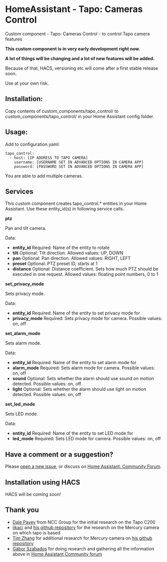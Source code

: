 # HomeAssistant - Tapo: Cameras Control

Custom component - Tapo: Cameras Control - to control Tapo camera features

**This custom component is in very early development right now.**

**A lot of things will be changing and a lot of new features will be added.**

Because of that, HACS, versioning etc will come after a first stable release soon.

Use at your own risk.

## Installation:

Copy contents of custom_components/tapo_control/ to custom_components/tapo_control/ in your Home Assistant config folder.

## Usage:

Add to configuration.yaml:

```
tapo_control:
  - host: [IP ADDRESS TO TAPO CAMERA]
    username: [USERNAME SET IN ADVANCED OPTIONS IN CAMERA APP]
    password: [PASSWORD SET IN ADVANCED OPTIONS IN CAMERA APP]
```

You are able to add multiple cameras.

## Services

This custom component creates tapo_control.* entities in your Home Assistant. Use these entity_id(s) in following service calls.

**ptz**

Pan and tilt camera.

Data:
- **entity_id** Required: Name of the entity to rotate
- **tilt** Optional: Tilt direction. Allowed values: UP, DOWN 
- **pan** Optional: Pan direction. Allowed values: RIGHT, LEFT
- **preset** Optional: PTZ preset ID, starts at 1
- **distance** Optional: Distance coefficient. Sets how much PTZ should be executed in one request. Allowed values: floating point numbers, 0 to 1 


**set_privacy_mode**

Sets privacy mode.

Data:
- **entity_id** Required: Name of the entity to set privacy mode for
- **privacy_mode** Required: Sets privacy mode for camera. Possible values: on, off

**set_alarm_mode**

Sets alarm mode.

Data:
- **entity_id** Required: Name of the entity to set alarm mode for
- **alarm_mode** Required: Sets alarm mode for camera. Possible values: on, off
- **sound** Optional: Sets whether the alarm should use sound on motion detected. Possible values: on, off
- **light** Optional: Sets whether the alarm should use light on motion detected. Possible values: on, off

**set_led_mode**

Sets LED mode.

Data:
- **entity_id** Required: Name of the entity to set LED mode for
- **led_mode** Required: Sets LED mode for camera. Possible values: on, off

## Have a comment or a suggestion?

Please [open a new issue](https://github.com/JurajNyiri/HomeAssistant-Tapo-Control/issues/new), or discuss on [Home Assistant: Community Forum](https://community.home-assistant.io/t/tapo-cameras-control/231795).

## Installation using HACS

HACS will be coming soon!

## Thank you

- [Dale Pavey](https://research.nccgroup.com/2020/07/31/lights-camera-hacked-an-insight-into-the-world-of-popular-ip-cameras/) from NCC Group for the initial research on the Tapo C200
- [likaci](https://github.com/likaci) and [his github repository](https://github.com/likaci/mercury-ipc-control) for the research on the Mercury camera on which tapo is based
- [Tim Zhang](https://github.com/ttimasdf) for additional research for Mercury camera on [his github repository](https://github.com/ttimasdf/mercury-ipc-control)
- [Gábor Szabados](https://github.com/GSzabados) for doing research and gathering all the information above in [Home Assistant Community forum](https://community.home-assistant.io/t/use-pan-tilt-function-for-tp-link-tapo-c200-from-home-assistant/170143/18)